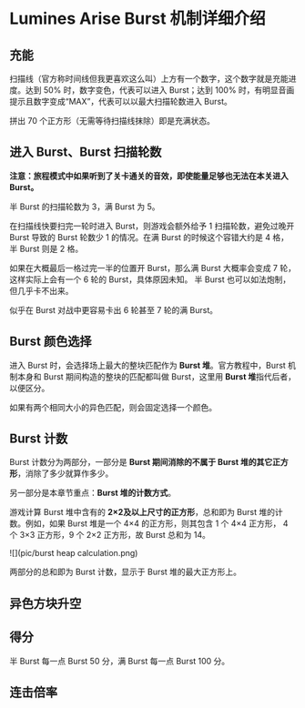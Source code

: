 # Lumines Arise Burst 机制详细介绍
## 充能
扫描线（官方称时间线但我更喜欢这么叫）上方有一个数字，这个数字就是充能进度。达到 50% 时，数字变色，代表可以进入 Burst；达到 100% 时，有明显音画提示且数字变成“MAX”，代表可以以最大扫描轮数进入 Burst。

拼出 70 个正方形（无需等待扫描线抹除）即是充满状态。
## 进入 Burst、Burst 扫描轮数
**注意：旅程模式中如果听到了关卡通关的音效，即使能量足够也无法在本关进入 Burst。**

半 Burst 的扫描轮数为 3，满 Burst 为 5。

在扫描线快要扫完一轮时进入 Burst，则游戏会额外给予 1 扫描轮数，避免过晚开 Burst 导致的 Burst 轮数少 1 的情况。在满 Burst 的时候这个容错大约是 4 格，半 Burst 则是 2 格。

如果在大概最后一格过完一半的位置开 Burst，那么满 Burst 大概率会变成 7 轮，这样实际上会有一个 6 轮的 Burst，具体原因未知。
半 Burst 也可以如法炮制，但几乎卡不出来。

似乎在 Burst 对战中更容易卡出 6 轮甚至 7 轮的满 Burst。
## Burst 颜色选择
进入 Burst 时，会选择场上最大的整块匹配作为 **Burst 堆**。官方教程中，Burst 机制本身和 Burst 期间构造的整块的匹配都叫做 Burst，这里用 **Burst 堆**指代后者，以便区分。

如果有两个相同大小的异色匹配，则会固定选择一个颜色。
## Burst 计数
Burst 计数分为两部分，一部分是 **Burst 期间消除的不属于 Burst 堆的其它正方形**，消除了多少就算作多少。

另一部分是本章节重点：**Burst 堆的计数方式**。

游戏计算 Burst 堆中含有的 **2×2及以上尺寸的正方形**，总和即为 Burst 堆的计数。例如，如果 Burst 堆是一个 4×4 的正方形，则其包含 1 个 4×4 正方形， 4 个 3×3 正方形，9 个 2×2 正方形，故 Burst 总和为 14。

![](pic/burst heap calculation.png)

两部分的总和即为 Burst 计数，显示于 Burst 堆的最大正方形上。
## 异色方块升空
## 得分
半 Burst 每一点 Burst 50 分，满 Burst 每一点 Burst 100 分。
## 连击倍率